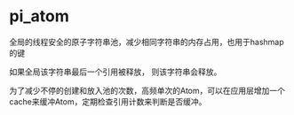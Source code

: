 # pi_atom

全局的线程安全的原子字符串池，减少相同字符串的内存占用，也用于hashmap的键

如果全局该字符串最后一个引用被释放， 则该字符串会释放。

为了减少不停的创建和放入池的次数，高频单次的Atom，可以在应用层增加一个cache来缓冲Atom，定期检查引用计数来判断是否缓冲。
